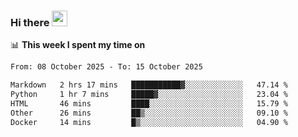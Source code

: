 ### Hi there <a href="https://www.gautamkrishnar.com/"><img src="https://media.giphy.com/media/hvRJCLFzcasrR4ia7z/giphy.gif" width="25px"></a>

📊 **This week I spent my time on**

<!--START_SECTION:waka-->

```txt
From: 08 October 2025 - To: 15 October 2025

Markdown   2 hrs 17 mins   ███████████▓░░░░░░░░░░░░░   47.14 %
Python     1 hr 7 mins     █████▓░░░░░░░░░░░░░░░░░░░   23.04 %
HTML       46 mins         ████░░░░░░░░░░░░░░░░░░░░░   15.79 %
Other      26 mins         ██▒░░░░░░░░░░░░░░░░░░░░░░   09.10 %
Docker     14 mins         █▒░░░░░░░░░░░░░░░░░░░░░░░   04.90 %
```

<!--END_SECTION:waka-->
